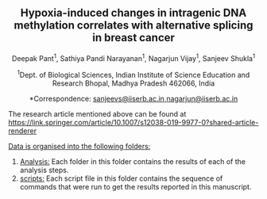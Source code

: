 <h2 style="text-align: center;"><strong>Hypoxia-induced changes in intragenic DNA methylation correlates with alternative splicing in breast cancer</strong></h2>
<p style="text-align: center;">Deepak Pant<sup>1</sup>, Sathiya Pandi Narayanan<sup>1</sup>, Nagarjun Vijay<sup>1</sup>, Sanjeev Shukla<sup>1</sup></p>
<p style="text-align: center;"><sup>1</sup>Dept. of Biological Sciences, Indian Institute of Science Education and Research Bhopal, Madhya Pradesh 462066, India</p>
<p style="text-align: center;">*Correspondence: <a href="mailto:sanjeevs@iiserb.ac.in">sanjeevs@iiserb.ac.in</a>,<a href="mailto:nagarjun@iiserb.ac.in">nagarjun@iiserb.ac.in</a></p>

The research article mentioned above can be found at https://link.springer.com/article/10.1007/s12038-019-9977-0?shared-article-renderer

<span style="text-decoration: underline;">Data is organised into the following folders:</span>
<ol>
<li><span style="text-decoration: underline;">Analysis:</span> Each folder in this folder contains the results of each of the analysis steps.</li>
<li><span style="text-decoration: underline;">scripts:</span> Each script file in this folder contains the sequence of commands that were run to get the results reported in this manuscript.</li>
</ol>
